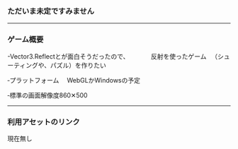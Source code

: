 ### ただいま未定ですみません

---

### ゲーム概要

-Vector3.Reflectとが面白そうだったので、　　　　反射を使ったゲーム
　（シューティングや、パズル）を作りたい
 
‐プラットフォーム
　WebGLかWindowsの予定
 
‐標準の画面解像度860✕500

---

### 利用アセットのリンク

現在無し


